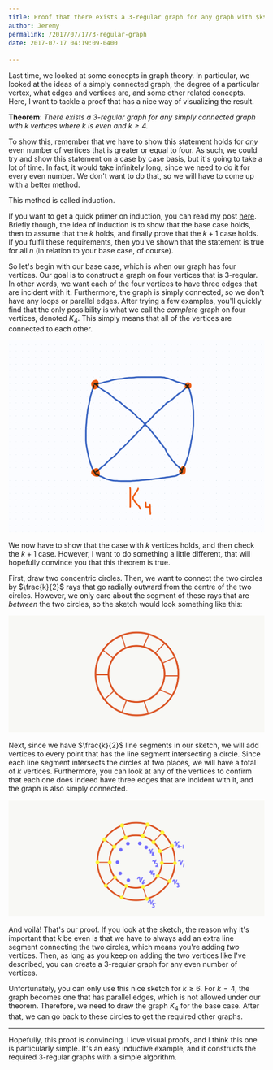 ```yaml
---
title: Proof that there exists a 3-regular graph for any graph with $k$ vertices, with $k \geq 4$ and $k$ even	
author: Jeremy
permalink: /2017/07/17/3-regular-graph
date: 2017-07-17 04:19:09-0400

---
```


Last time, we looked at some concepts in graph theory. In particular, we looked at the ideas of a simply connected graph, the degree of a particular vertex, what edges and vertices are, and some other related concepts. Here, I want to tackle a proof that has a nice way of visualizing the result.

**Theorem**: *There exists a 3-regular graph for any simply connected graph with $k$ vertices where $k$ is even and $k \geq 4$.* 

To show this, remember that we have to show this statement holds for *any* even number of vertices that is greater or equal to four. As such, we could try and show this statement on a case by case basis, but it's going to take a lot of time. In fact, it would take infinitely long, since we need to do it for every even number. We don't want to do that, so we will have to come up with a better method.

This method is called induction.

If you want to get a quick primer on induction, you can read my post [here](/_posts/2017-07-10-vertices-and-edges-(an-introduction-to-graph-theory).md). Briefly though, the idea of induction is to show that the base case holds, then to assume that the $k$ holds, and finally prove that the $k+1$ case holds. If you fulfil these requirements, then you've shown that the statement is true for all $n$ (in relation to your base case, of course).

So let's begin with our base case, which is when our graph has four vertices. Our goal is to construct a graph on four vertices that is 3-regular. In other words, we want each of the four vertices to have three edges that are incident with it. Furthermore, the graph is simply connected, so we don't have any loops or parallel edges. After trying a few examples, you'll quickly find that the only possibility is what we call the *complete* graph on four vertices, denoted $K_4$. This simply means that all of the vertices are connected to each other.

![](/images/k4.png)

We now have to show that the case with $k$ vertices holds, and then check the $k+1$ case. However, I want to do something a little different, that will hopefully convince you that this theorem is true.

First, draw two concentric circles. Then, we want to connect the two circles by $\frac{k}{2}$ rays that go radially outward from the centre of the two circles. However, we only care about the segment of these rays that are *between* the two circles, so the sketch would look something like this:

![](/images/circles.png)

Next, since we have $\frac{k}{2}$ line segments in our sketch, we will add vertices to every point that has the line segment intersecting a circle. Since each line segment intersects the circles at two places, we will have a total of $k$ vertices. Furthermore, you can look at any of the vertices to confirm that each one does indeed have three edges that are incident with it, and the graph is also simply connected.

![](/images/circles_with_vertices.png)

And voilà! That's our proof. If you look at the sketch, the reason why it's important that $k$ be even is that we have to always add an extra line segment connecting the two circles, which means you're adding *two* vertices. Then, as long as you keep on adding the two vertices like I've described, you can create a 3-regular graph for any even number of vertices.

Unfortunately, you can only use this nice sketch for $k \geq 6$. For $k=4$, the graph becomes one that has parallel edges, which is not allowed under our theorem. Therefore, we need to draw the graph $K_4$ for the base case. After that, we can go back to these circles to get the required other graphs.

---

Hopefully, this proof is convincing. I love visual proofs, and I think this one is particularly simple. It's an easy inductive example, and it constructs the required 3-regular graphs with a simple algorithm.
